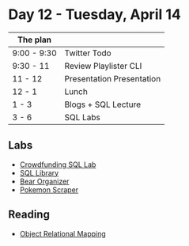 # Day 12 - Tuesday, April 14

The plan        |      |
----------------|-------
9:00 - 9:30     | Twitter Todo
9:30 - 11       | Review Playlister CLI
11 - 12         | Presentation Presentation
12 - 1          | Lunch
1 - 3           | Blogs + SQL Lecture
3 - 6           | SQL Labs

## Labs

* [Crowdfunding SQL Lab](http://learn.flatironschool.com/lessons/3486)
* [SQL Library](http://learn.flatironschool.com/lessons/3487)
* [Bear Organizer](http://learn.flatironschool.com/lessons/4199)
* [Pokemon Scraper](http://learn.flatironschool.com/lessons/3488)

## Reading

* [Object Relational Mapping](http://en.wikipedia.org/wiki/Object-relational_mapping)
